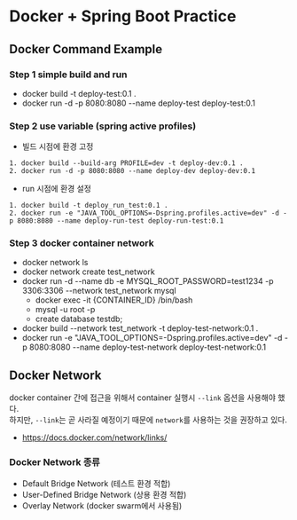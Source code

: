 # Docker + Spring Boot Practice

## Docker Command Example

### Step 1 simple build and run
* docker build -t deploy-test:0.1 .
* docker run -d -p 8080:8080 --name deploy-test deploy-test:0.1

### Step 2 use variable (spring active profiles)
* 빌드 시점에 환경 고정
```docker
1. docker build --build-arg PROFILE=dev -t deploy-dev:0.1 .
2. docker run -d -p 8080:8080 --name deploy-dev deploy-dev:0.1
```

* run 시점에 환경 설정
```docker
1. docker build -t deploy_run_test:0.1 .
2. docker run -e "JAVA_TOOL_OPTIONS=-Dspring.profiles.active=dev" -d -p 8080:8080 --name deploy-run-test deploy-run-test:0.1
```

### Step 3 docker container network
* docker network ls
* docker network create test_network
* docker run -d --name db -e MYSQL_ROOT_PASSWORD=test1234 -p 3306:3306 --network test_network mysql
    * docker exec -it {CONTAINER_ID} /bin/bash
    * mysql -u root -p 
    * create database testdb;
* docker build --network test_network -t deploy-test-network:0.1 .
* docker run -e "JAVA_TOOL_OPTIONS=-Dspring.profiles.active=dev" -d -p 8080:8080 --name deploy-test-network deploy-test-network:0.1

## Docker Network
docker container 간에 접근을 위해서 container 실행시 ```--link``` 옵션을 사용해야 했다.<br>
하지만, ```--link```는 곧 사라질 예정이기 때문에 ```network```를 사용하는 것을 권장하고 있다.
* https://docs.docker.com/network/links/

### Docker Network 종류
* Default Bridge Network (테스트 환경 적합)
* User-Defined Bridge Network (상용 환경 적합)
* Overlay Network (docker swarm에서 사용됨)
